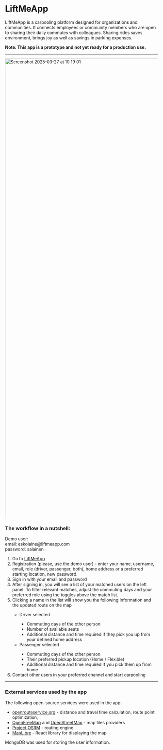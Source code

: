 <br />
<div align="left">
  <h1>LiftMeApp</h1>
  <!--intro paragraph -->
  <p> LiftMeApp is a carpooling platform designed for organizations and communities. It connects employees or community members who are open to sharing their daily commutes with colleagues. Sharing rides saves environment, brings joy as well as savings in parking expenses. </p>
  <p><strong>Note: This app is a prototype and not yet ready for a production use.</strong></p>
</div>
<hr>

<!-- LiftMeApp screen cap -->
<img width="1511" alt="Screenshot 2025-03-27 at 10 19 01" src="https://github.com/user-attachments/assets/bbb840d5-b035-4b7e-94ac-55157a652302" />

<!-- Workflow description -->
<br/>
<div>
  <h3>The workflow in a nutshell:</h3>

  <p>Demo user: </br>
  email: eskolaine@liftmeapp.com </br>
  password: salainen
  </p>
    <ol type="1">
        <li>Go to <a href="liftmeapp.onrender.com" >LiftMeApp</a></li>
        <li>Registration (please, use the demo user) - enter your name, username, email, role (driver, passenger, both), home address or a preferred starting location, new password. </li>  
        <li>Sign in with your email and password</li>
        <li>After signing in, you will see a list of your matched users on the left panel. To filter relevant matches, adjust the commuting days and your preferred role using the toggles above the match list.</li>
        <li>Clicking a name in the list will show you the following information and the updated route on the map</li>
          <ul>
            <li>Driver selected</li>
            <ul>
              <li>Commuting days of the other person</li>
              <li>Number of available seats</li>
              <li>Additional distance and time required if they pick you up from your defined home address</li>
            </ul>
            <li>Passenger selected</li>
            <ul>
              <li>Commuting days of the other person</li>
              <li>Their preferred pickup location (Home / Flexible)</li>
              <li>Additional distance and time required if you pick them up from home</li>
            </ul>
          </ul>
        <li>Contact other users in your preferred channel and start carpooling</li>
    </ol>
  </p>
</div> 

<hr>

<div>
  <h3>External services used by the app</h3>
  <p>The following open-source services were used in the app:</p>
    <ul>
      <li><a href="openrouteservice.org" >openrouteservice.org</a> - distance and travel time calculation, route point optimization, </li>
      <li><a href="https://openfreemap.org/">OpenFreeMap</a> and <a href="https://www.openstreetmap.org/">OpenStreetMap</a> - map tiles providers</li>
      <li><a href="https://project-osrm.org/">Project OSRM</a> - routing engine</li>
      <li><a href="https://maplibre.org/">MapLibre</a> - React library for displaying the map</li>
    </ul>
    <p>MongoDB was used for storing the user information.</p>
</div>





  
